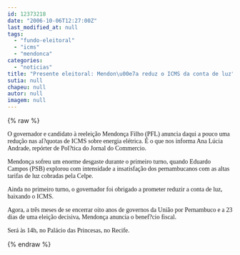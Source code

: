 ```yaml
---
id: 12373218
date: "2006-10-06T12:27:00Z"
last_modified_at: null
tags:
  - "fundo-eleitoral"
  - "icms"
  - "mendonca"
categories:
  - "noticias"
title: "Presente eleitoral: Mendon\u00e7a reduz o ICMS da conta de luz"
sutia: null
chapeu: null
autor: null
imagem: null
---
```

{% raw %}
<p><P><FONT face=Verdana>O governador e candidato à reeleição Mendonça Filho (PFL) anuncia daqui a pouco uma redução nas al?quotas de ICMS sobre energia elétrica. É o que nos informa Ana Lúcia Andrade, repórter de Pol?tica do Jornal do Commercio.</FONT></P></p>
<p><P><FONT face=Verdana>Mendonça sofreu um enorme desgaste durante o primeiro turno, quando&nbsp;Eduardo Campos (PSB) explorou com intensidade a insatisfação dos pernambucanos com as altas tarifas de luz cobradas pela Celpe.</FONT></P></p>
<p><P><FONT face=Verdana>Ainda no primeiro turno, o governador foi obrigado a prometer reduzir a conta de luz, baixando o ICMS.</FONT></P></p>
<p><P><FONT face=Verdana>Agora, a três meses de se encerrar oito anos de governos da União por Pernambuco e a 23 dias de uma eleição decisiva, Mendonça anuncia o benef?cio fiscal.</FONT></P></p>
<p><P><FONT face=Verdana>Será às 14h, no Palácio das Princesas, no Recife.</FONT></P> </p>
{% endraw %}